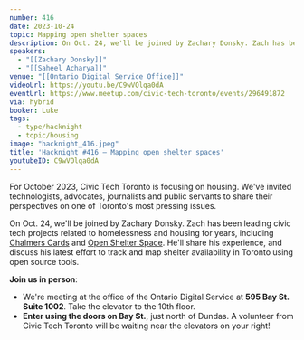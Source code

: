 ```yaml
---
number: 416
date: 2023-10-24
topic: Mapping open shelter spaces
description: On Oct. 24, we'll be joined by Zachary Donsky. Zach has been leading civic tech projects related to homelessness and housing for years, including [Chalmers Cards](https://www.chalmerscards.com/) and [Open Shelter Space](https://openshelter.space/). He'll share his experience, and discuss his latest effort to track and map shelter availability in Toronto using open source tools.
speakers:
  - "[[Zachary Donsky]]"
  - "[[Saheel Acharya]]"
venue: "[[Ontario Digital Service Office]]"
videoUrl: https://youtu.be/C9wVOlqa0dA
eventUrl: https://www.meetup.com/civic-tech-toronto/events/296491872
via: hybrid
booker: Luke
tags:
  - type/hacknight
  - topic/housing
image: "hacknight_416.jpeg"
title: 'Hacknight #416 – Mapping open shelter spaces'
youtubeID: C9wVOlqa0dA
---
```

For October 2023, Civic Tech Toronto is focusing on housing. We've invited technologists, advocates, journalists and public servants to share their perspectives on one of Toronto's most pressing issues.

On Oct. 24, we'll be joined by Zachary Donsky. Zach has been leading civic tech projects related to homelessness and housing for years, including [Chalmers Cards](https://www.chalmerscards.com/) and [Open Shelter Space](https://openshelter.space/). He'll share his experience, and discuss his latest effort to track and map shelter availability in Toronto using open source tools.

**Join us in person**:

* We're meeting at the office of the Ontario Digital Service at **595 Bay St. Suite 1002**. Take the elevator to the 10th floor.
* **Enter using the doors on Bay St.**, just north of Dundas. A volunteer from Civic Tech Toronto will be waiting near the elevators on your right!
